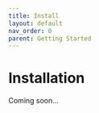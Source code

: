 ```yaml
---
title: Install
layout: default
nav_order: 0
parent: Getting Started
---
```


# Installation

Coming soon...
